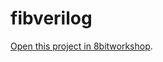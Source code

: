 fibverilog
=====

[Open this project in 8bitworkshop](http://8bitworkshop.com/redir.html?platform=verilog&githubURL=https%3A%2F%2Fgithub.com%2Fkibarra89%2Ffibverilog&file=fibverilog.v).
